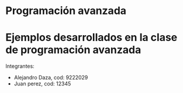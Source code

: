 # Programación avanzada

# Ejemplos desarrollados en la clase de programación avanzada

Integrantes:
- Alejandro Daza, cod: 9222029
- Juan perez, cod: 12345